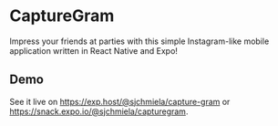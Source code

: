 # CaptureGram

Impress your friends at parties with this simple Instagram-like mobile application written in React Native and Expo!

## Demo

See it live on https://exp.host/@sjchmiela/capture-gram or https://snack.expo.io/@sjchmiela/capturegram.
